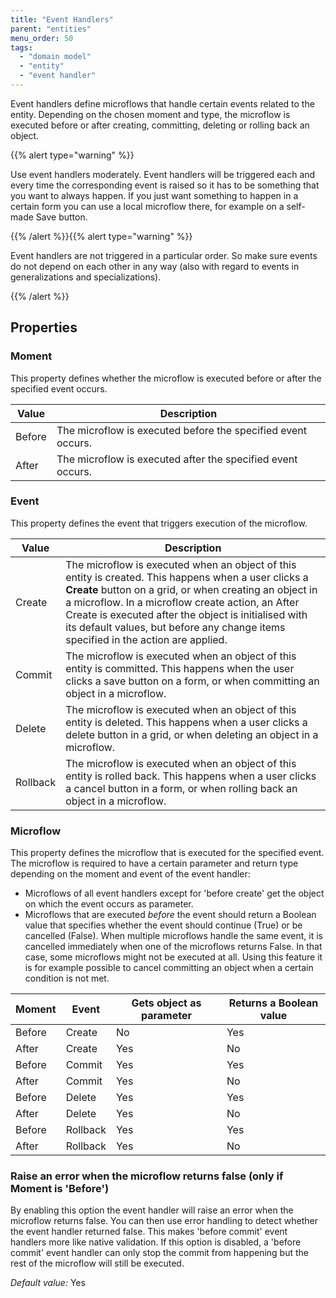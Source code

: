 ```yaml
---
title: "Event Handlers"
parent: "entities"
menu_order: 50
tags:
  - "domain model"
  - "entity"
  - "event handler"
---
```


Event handlers define microflows that handle certain events related to the entity. Depending on the chosen moment and type, the microflow is executed before or after creating, committing, deleting or rolling back an object.

{{% alert type="warning" %}}

Use event handlers moderately. Event handlers will be triggered each and every time the corresponding event is raised so it has to be something that you want to always happen. If you just want something to happen in a certain form you can use a local microflow there, for example on a self-made Save button.

{{% /alert %}}{{% alert type="warning" %}}

Event handlers are not triggered in a particular order. So make sure events do not depend on each other in any way (also with regard to events in generalizations and specializations).

{{% /alert %}}

## Properties

### Moment

This property defines whether the microflow is executed before or after the specified event occurs.

| Value  | Description                                                  |
| ------ | ------------------------------------------------------------ |
| Before | The microflow is executed before the specified event occurs. |
| After  | The microflow is executed after the specified event occurs.  |

### Event

This property defines the event that triggers execution of the microflow.

| Value    | Description                                                                                                                                                                                                                                                                                                                                                       |
| -------- | ----------------------------------------------------------------------------------------------------------------------------------------------------------------------------------------------------------------------------------------------------------------------------------------------------------------------------------------------------------------- |
| Create   | The microflow is executed when an object of this entity is created. This happens when a user clicks a **Create** button on a grid, or when creating an object in a microflow. In a microflow create action, an After Create is executed after the object is initialised with its default values, but before any change items specified in the action are applied. |
| Commit   | The microflow is executed when an object of this entity is committed. This happens when the user clicks a save button on a form, or when committing an object in a microflow.                                                                                                                                                                                     |
| Delete   | The microflow is executed when an object of this entity is deleted. This happens when a user clicks a delete button in a grid, or when deleting an object in a microflow.                                                                                                                                                                                         |
| Rollback | The microflow is executed when an object of this entity is rolled back. This happens when a user clicks a cancel button in a form, or when rolling back an object in a microflow.                                                                                                                                                                                 |

### Microflow

This property defines the microflow that is executed for the specified event. The microflow is required to have a certain parameter and return type depending on the moment and event of the event handler:

*   Microflows of all event handlers except for 'before create' get the object on which the event occurs as parameter.
*   Microflows that are executed _before_ the event should return a Boolean value that specifies whether the event should continue (True) or be cancelled (False). When multiple microflows handle the same event, it is cancelled immediately when one of the microflows returns False. In that case, some microflows might not be executed at all. Using this feature it is for example possible to cancel committing an object when a certain condition is not met.

| Moment | Event    | Gets object as parameter | Returns a Boolean value |
| ------ | -------- | ------------------------ | ----------------------- |
| Before | Create   | No                       | Yes                     |
| After  | Create   | Yes                      | No                      |
| Before | Commit   | Yes                      | Yes                     |
| After  | Commit   | Yes                      | No                      |
| Before | Delete   | Yes                      | Yes                     |
| After  | Delete   | Yes                      | No                      |
| Before | Rollback | Yes                      | Yes                     |
| After  | Rollback | Yes                      | No                      |

### Raise an error when the microflow returns false (only if Moment is 'Before')

By enabling this option the event handler will raise an error when the microflow returns false. You can then use error handling to detect whether the event handler returned false. This makes 'before commit' event handlers more like native validation. If this option is disabled, a 'before commit' event handler can only stop the commit from happening but the rest of the microflow will still be executed.

_Default value:_ Yes

